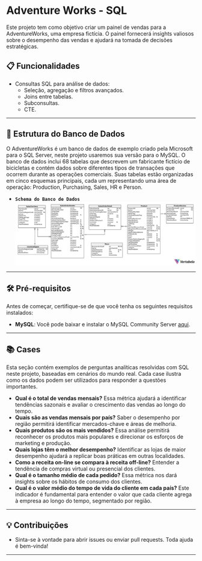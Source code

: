 # **Adventure Works - SQL**

Este projeto tem como objetivo criar um painel de vendas para a AdventureWorks, uma empresa fictícia. O painel fornecerá insights valiosos sobre o desempenho das vendas e ajudará na tomada de decisões estratégicas.

## **📋 Funcionalidades**

- Consultas SQL para análise de dados:
  - Seleção, agregação e filtros avançados.
  - Joins entre tabelas.
  - Subconsultas.
  - CTE.
---

## **📁 Estrutura do Banco de Dados**
O AdventureWorks é um banco de dados de exemplo criado pela Microsoft para o SQL Server, neste projeto usaremos sua versão para o MySQL. 
O banco de dados inclui 68 tabelas que descrevem um fabricante fictício de bicicletas e contém dados sobre diferentes tipos de transações 
que ocorrem durante as operações comerciais. Suas tabelas estão organizadas em cinco esquemas principais, cada um representando uma área de operação: Production, Purchasing, Sales, HR e Person.

- **`Schema do Banco de Dados`**
![Schema do BD](adventureworks_sales_schema.png)

---

## **🛠 Pré-requisitos**

Antes de começar, certifique-se de que você tenha os seguintes requisitos instalados:

- **MySQL**: Você pode baixar e instalar o MySQL Community Server [aqui](https://dev.mysql.com/downloads/).

---

## **📚 Cases**

Esta seção contém exemplos de perguntas analíticas resolvidas com SQL neste projeto, baseadas em cenários do mundo real. Cada case ilustra como os dados podem ser utilizados para responder a questões importantes.

- **Qual é o total de vendas mensais?**
Essa métrica ajudará a identificar tendências sazonais e avaliar o crescimento das vendas ao longo do tempo.
- **Quais são as vendas mensais por país?**
Saber o desempenho por região permitirá identificar mercados-chave e áreas de melhoria.
- **Quais produtos são os mais vendidos?**
Essa análise permitirá reconhecer os produtos mais populares e direcionar os esforços de marketing e produção.
- **Quais lojas têm o melhor desempenho?**
Identificar as lojas de maior desempenho ajudará a replicar boas práticas em outras localidades.
- **Como a receita on-line se compara à receita off-line?**
Entender a tendência de compras virtual ou presencial dos clientes.
- **Qual é o tamanho médio de cada pedido?**
Essa métrica nos dará insights sobre os hábitos de consumo dos clientes.
- **Qual é o valor médio do tempo de vida do cliente em cada país?**
Este indicador é fundamental para entender o valor que cada cliente agrega à empresa ao longo do tempo, segmentado por região.


---

## **💡 Contribuições**

- Sinta-se à vontade para abrir issues ou enviar pull requests. Toda ajuda é bem-vinda!

---
